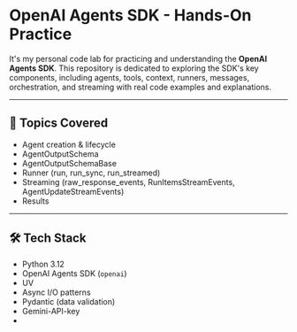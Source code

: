 ﻿# OpenAI Agents SDK - Hands-On Practice

It's my personal code lab for practicing and understanding the **OpenAI Agents SDK**. This repository is dedicated to exploring the SDK's key components, including agents, tools, context, runners, messages, orchestration, and streaming with real code examples and explanations.

---

## 📌 Topics Covered

- Agent creation & lifecycle
- AgentOutputSchema
- AgentOutputSchemaBase
- Runner (run, run_sync, run_streamed)
- Streaming (raw_response_events, RunItemsStreamEvents, AgentUpdateStreamEvents)
- Results
---

## 🛠 Tech Stack

- Python 3.12
- OpenAI Agents SDK (`openai`)
- UV
- Async I/O patterns
- Pydantic (data validation)
- Gemini-API-key
- 
